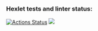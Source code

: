 ### Hexlet tests and linter status:
[![Actions Status](https://github.com/drarov/python-project-lvl1/workflows/hexlet-check/badge.svg)](https://github.com/drarov/python-project-lvl1/actions)
<a href="https://codeclimate.com/github/drarov/python-project-lvl1/maintainability"><img src="https://api.codeclimate.com/v1/badges/53417470f66d74902079/maintainability" /></a>
